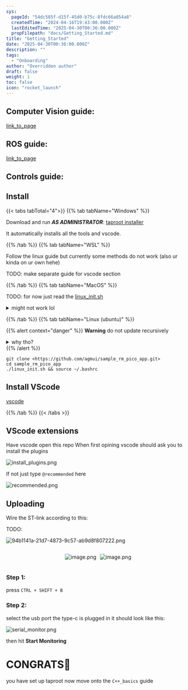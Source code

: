 ```yaml
---
sys:
  pageId: "54dc585f-d15f-45d0-b75c-8fdc66a854a8"
  createdTime: "2024-04-16T19:43:00.000Z"
  lastEditedTime: "2025-04-30T00:36:00.000Z"
  propFilepath: "docs/Getting_Started.md"
title: "Getting_Started"
date: "2025-04-30T00:36:00.000Z"
description: ""
tags:
  - "Onboarding"
author: "Overridden author"
draft: false
weight: 1
toc: false
icon: "rocket_launch"
---
```


## Computer Vision guide:

[link_to_page](86d45bc0-388b-4d26-8848-44f255f73d0e)

## ROS guide:

[link_to_page](3c76c1de-ec8f-46d6-8b0a-294005edc2d5)

## Controls guide:

## Install

{{< tabs tabTotal="4">}}
{{% tab tabName="Windows" %}}

Download and run _**AS ADMINISTRATOR**_: [taproot installer](https://github.com/Thornbots/TeachingFreshies/releases/tag/1.0)

It automatically installs all the tools and vscode.

{{% /tab %}}
{{% tab tabName="WSL" %}}

Follow the linux guide but currently some methods do not work (also ur kinda on ur own hehe)

TODO: make separate guide for vscode section

{{% /tab %}}
{{% tab tabName="MacOS" %}}

TODO: for now just read the [linux_init.sh](https://github.com/agmui/sample_rm_pico_app/blob/main/linux_init.sh)

<details>
<summary>might not work lol</summary>

`brew install libusb pkg-config`

Next install: [vscode](https://code.visualstudio.com/Download)

</details>

{{% /tab %}}
{{% tab tabName="Linux (ubuntu)" %}}

{{% alert context="danger" %}}
**Warning** do not update recursively
<details>
<summary>why tho?</summary>
There are some submodules that may go on for a while (like tinyusb) and I highly
recommend you don't need to get them.
If you want to see what submodules I update just look in `linux_init.sh`
</details>
{{% /alert %}}

```shell
git clone <https://github.com/agmui/sample_rm_pico_app.git>
cd sample_rm_pico_app
./linux_init.sh && source ~/.bashrc
```

## Install VScode

[vscode](https://code.visualstudio.com/Download)

{{% /tab %}}
{{< /tabs >}}

## VScode extensions

Have vscode open this repo
When first opining vscode should ask you to install the plugins

![install_plugins.png](https://prod-files-secure.s3.us-west-2.amazonaws.com/d518164a-d88e-44d1-a4ee-3adb3bd8bce0/89bd30f0-1825-4e77-867b-0a41ce370880/install_plugins.png?X-Amz-Algorithm=AWS4-HMAC-SHA256&X-Amz-Content-Sha256=UNSIGNED-PAYLOAD&X-Amz-Credential=ASIAZI2LB46632Z2EETE%2F20250713%2Fus-west-2%2Fs3%2Faws4_request&X-Amz-Date=20250713T210746Z&X-Amz-Expires=3600&X-Amz-Security-Token=IQoJb3JpZ2luX2VjEAQaCXVzLXdlc3QtMiJHMEUCIAoOXFQiJejvsYlawqDiPpGdaK%2F%2FwAs3qdJ6NdIEDlJrAiEAv6gFi5nW%2B3yHqRvSXbSJY1i5r3G%2FoAB1fXUur1a0LpYq%2FwMIHRAAGgw2Mzc0MjMxODM4MDUiDElplwHswGhEsknOgSrcAz2aoQc9uKvYFmwVRithaLGs4EDhI8aXm6Egir206yJN%2FjG0t4l%2B%2FLODuE6jwxx180q2IUcfD9qpVrcFZHU8fzx5YFWQTIEywXTG0Z3isMlB7bjzIXuTG5KQZNIA71kBjzVIi%2BpjwfAOgIpYUzzbnbipbivQK3rsPKBqnvYz0zYurP09zVW7NzTadYmhrnehQo2kv4dWEtIrfoz14yks%2FmuEvuQ9iIL5yiCKdBkVHz3BRpWIYuho4owqyLcjzrYRXGMJbodGRIkdLADZh7%2FT7%2FKwIa3jaw5N%2FKBCN7Dlh2E37sszJpCgJ27vUWALs3MEUmZ%2F6ZmWWDpozLON6JL%2B0nbGGkhOxqy0huc0EV4cxeZrh%2BD3MaKu2DMUGdFRvjyRs4xq0kxR4z6htiYBM73xiNM2wpJIL3fbrG%2Fe%2FoNxZeb2RowQ1Mnb%2B5AyEevRe%2B1V3CxrZBaGi5eAZG9UNgP184f8ozi4aktYTZGYsNl%2F%2FKfZUsOkXYammHeBStTOHGTBj8ZsAwPGmmed%2BlFKGGy9tOKggMUIW0RNpe1TQ6gC7pVLwzO61I%2FERcyxJTvGsaDdsvmLdtV%2BY%2FkzgVtDReQSar56WVbgKrt52hmE6LYWGRaA2sNvRYjW5RZ2X1%2FKMPSP0MMGOqUBkxtG7m9DpJRTfUweVXeDYxxUeiY4B7tRPV%2F44xP0cIT867ItnBVwlTAjRFgAX8bwDvsNiSF9pbzqUb8nQ0RWa0MtWkoWaaGbJ%2BXExMXi9PdsG5L7Gt8r1slW8f3VclC9fGc%2BByK0BiwuCierqdxEBvDECv23S3keTgRs1VTe3nsJW8bIfg7UpovQzq3wj3kin5K9cOO%2BPhASUgiDpiXdvJGYoxkK&X-Amz-Signature=a1129df147967b52042fcdc3f1bc8d5d6a30774e3b832350bed4a5761ed12298&X-Amz-SignedHeaders=host&x-amz-checksum-mode=ENABLED&x-id=GetObject)

If not just type `@recommended` here  

![recommended.png](https://prod-files-secure.s3.us-west-2.amazonaws.com/d518164a-d88e-44d1-a4ee-3adb3bd8bce0/61e661e9-5d85-4dfc-be0d-8d2097a5e793/recommended.png?X-Amz-Algorithm=AWS4-HMAC-SHA256&X-Amz-Content-Sha256=UNSIGNED-PAYLOAD&X-Amz-Credential=ASIAZI2LB46632Z2EETE%2F20250713%2Fus-west-2%2Fs3%2Faws4_request&X-Amz-Date=20250713T210746Z&X-Amz-Expires=3600&X-Amz-Security-Token=IQoJb3JpZ2luX2VjEAQaCXVzLXdlc3QtMiJHMEUCIAoOXFQiJejvsYlawqDiPpGdaK%2F%2FwAs3qdJ6NdIEDlJrAiEAv6gFi5nW%2B3yHqRvSXbSJY1i5r3G%2FoAB1fXUur1a0LpYq%2FwMIHRAAGgw2Mzc0MjMxODM4MDUiDElplwHswGhEsknOgSrcAz2aoQc9uKvYFmwVRithaLGs4EDhI8aXm6Egir206yJN%2FjG0t4l%2B%2FLODuE6jwxx180q2IUcfD9qpVrcFZHU8fzx5YFWQTIEywXTG0Z3isMlB7bjzIXuTG5KQZNIA71kBjzVIi%2BpjwfAOgIpYUzzbnbipbivQK3rsPKBqnvYz0zYurP09zVW7NzTadYmhrnehQo2kv4dWEtIrfoz14yks%2FmuEvuQ9iIL5yiCKdBkVHz3BRpWIYuho4owqyLcjzrYRXGMJbodGRIkdLADZh7%2FT7%2FKwIa3jaw5N%2FKBCN7Dlh2E37sszJpCgJ27vUWALs3MEUmZ%2F6ZmWWDpozLON6JL%2B0nbGGkhOxqy0huc0EV4cxeZrh%2BD3MaKu2DMUGdFRvjyRs4xq0kxR4z6htiYBM73xiNM2wpJIL3fbrG%2Fe%2FoNxZeb2RowQ1Mnb%2B5AyEevRe%2B1V3CxrZBaGi5eAZG9UNgP184f8ozi4aktYTZGYsNl%2F%2FKfZUsOkXYammHeBStTOHGTBj8ZsAwPGmmed%2BlFKGGy9tOKggMUIW0RNpe1TQ6gC7pVLwzO61I%2FERcyxJTvGsaDdsvmLdtV%2BY%2FkzgVtDReQSar56WVbgKrt52hmE6LYWGRaA2sNvRYjW5RZ2X1%2FKMPSP0MMGOqUBkxtG7m9DpJRTfUweVXeDYxxUeiY4B7tRPV%2F44xP0cIT867ItnBVwlTAjRFgAX8bwDvsNiSF9pbzqUb8nQ0RWa0MtWkoWaaGbJ%2BXExMXi9PdsG5L7Gt8r1slW8f3VclC9fGc%2BByK0BiwuCierqdxEBvDECv23S3keTgRs1VTe3nsJW8bIfg7UpovQzq3wj3kin5K9cOO%2BPhASUgiDpiXdvJGYoxkK&X-Amz-Signature=67ee8cfd0d3ed84638fe11ae45615996585053df2ae49be837db54d0fb3528bc&X-Amz-SignedHeaders=host&x-amz-checksum-mode=ENABLED&x-id=GetObject)

## Uploading

Wire the ST-link according to this:

TODO:

![94b1141a-21d7-4873-9c57-ab9d8f807222.png](https://prod-files-secure.s3.us-west-2.amazonaws.com/d518164a-d88e-44d1-a4ee-3adb3bd8bce0/e5fad17d-ab82-4300-9f4c-505ab4b1202c/94b1141a-21d7-4873-9c57-ab9d8f807222.png?X-Amz-Algorithm=AWS4-HMAC-SHA256&X-Amz-Content-Sha256=UNSIGNED-PAYLOAD&X-Amz-Credential=ASIAZI2LB46632Z2EETE%2F20250713%2Fus-west-2%2Fs3%2Faws4_request&X-Amz-Date=20250713T210746Z&X-Amz-Expires=3600&X-Amz-Security-Token=IQoJb3JpZ2luX2VjEAQaCXVzLXdlc3QtMiJHMEUCIAoOXFQiJejvsYlawqDiPpGdaK%2F%2FwAs3qdJ6NdIEDlJrAiEAv6gFi5nW%2B3yHqRvSXbSJY1i5r3G%2FoAB1fXUur1a0LpYq%2FwMIHRAAGgw2Mzc0MjMxODM4MDUiDElplwHswGhEsknOgSrcAz2aoQc9uKvYFmwVRithaLGs4EDhI8aXm6Egir206yJN%2FjG0t4l%2B%2FLODuE6jwxx180q2IUcfD9qpVrcFZHU8fzx5YFWQTIEywXTG0Z3isMlB7bjzIXuTG5KQZNIA71kBjzVIi%2BpjwfAOgIpYUzzbnbipbivQK3rsPKBqnvYz0zYurP09zVW7NzTadYmhrnehQo2kv4dWEtIrfoz14yks%2FmuEvuQ9iIL5yiCKdBkVHz3BRpWIYuho4owqyLcjzrYRXGMJbodGRIkdLADZh7%2FT7%2FKwIa3jaw5N%2FKBCN7Dlh2E37sszJpCgJ27vUWALs3MEUmZ%2F6ZmWWDpozLON6JL%2B0nbGGkhOxqy0huc0EV4cxeZrh%2BD3MaKu2DMUGdFRvjyRs4xq0kxR4z6htiYBM73xiNM2wpJIL3fbrG%2Fe%2FoNxZeb2RowQ1Mnb%2B5AyEevRe%2B1V3CxrZBaGi5eAZG9UNgP184f8ozi4aktYTZGYsNl%2F%2FKfZUsOkXYammHeBStTOHGTBj8ZsAwPGmmed%2BlFKGGy9tOKggMUIW0RNpe1TQ6gC7pVLwzO61I%2FERcyxJTvGsaDdsvmLdtV%2BY%2FkzgVtDReQSar56WVbgKrt52hmE6LYWGRaA2sNvRYjW5RZ2X1%2FKMPSP0MMGOqUBkxtG7m9DpJRTfUweVXeDYxxUeiY4B7tRPV%2F44xP0cIT867ItnBVwlTAjRFgAX8bwDvsNiSF9pbzqUb8nQ0RWa0MtWkoWaaGbJ%2BXExMXi9PdsG5L7Gt8r1slW8f3VclC9fGc%2BByK0BiwuCierqdxEBvDECv23S3keTgRs1VTe3nsJW8bIfg7UpovQzq3wj3kin5K9cOO%2BPhASUgiDpiXdvJGYoxkK&X-Amz-Signature=30b8a10bf12678da564fe173616f055080529f1b251009eb6fbc017519a3bad1&X-Amz-SignedHeaders=host&x-amz-checksum-mode=ENABLED&x-id=GetObject)

<div style="display: flex;flex-direction: row; column-gap:10px; max-width: 630px;justify-content: center;">
<div>

![image.png](https://prod-files-secure.s3.us-west-2.amazonaws.com/d518164a-d88e-44d1-a4ee-3adb3bd8bce0/210ecb78-1116-4d7b-b9b7-2292f66fa2c2/image.png?X-Amz-Algorithm=AWS4-HMAC-SHA256&X-Amz-Content-Sha256=UNSIGNED-PAYLOAD&X-Amz-Credential=ASIAZI2LB466VGCACEAB%2F20250713%2Fus-west-2%2Fs3%2Faws4_request&X-Amz-Date=20250713T210748Z&X-Amz-Expires=3600&X-Amz-Security-Token=IQoJb3JpZ2luX2VjEAQaCXVzLXdlc3QtMiJIMEYCIQDHTqITyPSHnbBfI%2BOcuH6%2FAe%2FNvoBpMQK0Mzhj3JSRogIhANBL73YcvFCFXmdlAV7blXviX7w%2FlS4H5o8Mme0b7MgEKv8DCB0QABoMNjM3NDIzMTgzODA1Igzk4CwF4bJSTgoEh4oq3APzHQQaRJmiEu0aRTxVnh5NBk0z1dVHIzQAm4Tz3DjZ8IXgpWlOBwzbzeSSfImO0bd5i8CpHwZ77uA4z4vsQ4defTryEkwkSaO5D19nBkP8asnzLA1DGXwmm6iFwEx0paBilnubCyxwPgYsdR0F%2BkyofFTEhr93uvwhlbj%2B1wIlHYqs5Ml1eAxu16YQBtFomMsXW4ZvPHFI81IE2G6JQwHHTH8%2BlCNAA6wKPsj1g4hr9KvhloqyW%2Fnzcr4s4Bf43u65tzqmC1OffOe%2FNEfn84E2aEB7CHcxT2KS%2F0gzhQCWpVlTJN%2Bf%2FSDOS7TcwNKcrmDYUFw3Bq6kct5Q4DRyv6DlXxwU74i6g0qP7ZDtBoeGewFhdOu6NJd9U%2BBZFrLkJ7Bx48arUzaaKeNHRsI0L4S3xcg5LTYRdUw0iCoaocIx6rUASXclve1Q%2BEQWZDbc%2B45WOSisKnrSexgHpM8VDq1eytO%2BtpaZL2MJg8pCnXNbDp61eB9B3PJ9SFi3Dy%2BUXMLCJ5ABEC9erxawqpY8LXnRlEYsdv4TbNxpXH7mWH1asqI7q6b264EnHPRsGcTBSwMvN21J04fRzUSKzpsq4fUL382%2FQoKw2Oy%2Ffq%2BjGG3GPMbNKm4o1jUPC6r8OjDdj9DDBjqkAQ3ciqvwHarn%2B0oojoXLxlWOT9R2vAFb76kR62guMglIiJHoiU9ErCAAQa2tkwYLV2Ed1LPHgVcEPtOEeqdoD8fbsmmo%2BAVHiWMR1ffNc3WIcXdYDCd5pYquSBjt5jzCiDGXE0ogz7RAfy7CZsS5MRSNWCjIZ8Jrq9LBMH%2BnRPiQh9aE3avDH%2FsxUwFYQLBd9rYBBwu6xhoDWo7%2FYE7g%2FEjtWqXd&X-Amz-Signature=d8fa1738bbb30b177b18c21804c00a9d152988d96fb718d974484cb4c57ef911&X-Amz-SignedHeaders=host&x-amz-checksum-mode=ENABLED&x-id=GetObject)

</div>
<div>

![image.png](https://prod-files-secure.s3.us-west-2.amazonaws.com/d518164a-d88e-44d1-a4ee-3adb3bd8bce0/33a0fd0f-8ca6-4a86-8e09-26e95ded1fff/image.png?X-Amz-Algorithm=AWS4-HMAC-SHA256&X-Amz-Content-Sha256=UNSIGNED-PAYLOAD&X-Amz-Credential=ASIAZI2LB4664R3DBAQ6%2F20250713%2Fus-west-2%2Fs3%2Faws4_request&X-Amz-Date=20250713T210748Z&X-Amz-Expires=3600&X-Amz-Security-Token=IQoJb3JpZ2luX2VjEAQaCXVzLXdlc3QtMiJHMEUCIQDJ4TU%2BsedDbB0RuyWGBWo84CLRXGUhy2O0yBnq9BEZxQIga7dZR47iUm8SEpsSu9grO0KyefZYeZd6%2FGzWer1LIswq%2FwMIHBAAGgw2Mzc0MjMxODM4MDUiDNFZretSK58EjcLotircA%2B7QL43a16SxFY4WT9TPtilkdzHqq%2BJXipyvvacmpmqp%2FXSI1XWhNs0jp1%2BieNO95x%2FUVr9v4wfaDv6AO%2Bl3cHc6Cor3SZEtH63gx917Lmh0nORdQA3ncSMAUtYGQ5vfiRWd%2FixpXPVoKva1fWbW8vJQBXCnRYb%2BBMda4xHzwsKWtQGt6R%2F5paB4SyVHwGHWX0OqSavun53DL4ZH9ZxunM51fZtUELLes0FuixXGqikh%2FiK17KDrqNvPLOplxw2n1dgp4U8DevJbC6kdr5BX51EOpjg4h4Zy%2FhtbKg0BjVWAvwdlOiAXkMnloPyfp%2BN8WJzFZzWTFDUivYPiD5O%2FWaTPkGzWd9PSKstyvacoPTx7iuPiQusDsIBlOqijT7ldLeiaqGSP8v2dxPwiq8B2Hto1J2U0L5FBrBm3toDMe%2F6SeDXfiZxQcoGLVaLazW84MYkPMiQF5HY9SnPMjpk0fbz2dwOoWLicHc1%2FzYZyTiwe9hbEvsRZC2BLPBPP4Q%2F1B8mcIwZkCgg0fb%2BgHHFl9pRYSYXsehwZ%2FaqIE%2FdfyEreMiwLEzcxJutiSLc6Nx6nwSXow9p0bJ0VkmL4ZNXtMsRuGC6UrHl2uZclkuGafcf0eZ6oeLnMmBIWMpSjMOaP0MMGOqUBvoMhlxfu69eR72KJ4ZEIiUwYAOcIBbAHALUGImRH%2Fd%2F5sg5x7MHZgIoHCYnQ3mf1PvtFCyDd6cPbt9Za%2BrO4QK%2FCVtpjKYDldHpd3Rw8nVTSN5IxhjipHcMAc2W57YDy%2BCW3syd75Y7DBkzcglfE3y4rurGICfsYfKf1yfaI8k9PrsxnaJVT6AktKb5evwztQ6nv%2FFZPfCTJSOwUSxmwky2sHHZR&X-Amz-Signature=e825f7ebdfd26044f979aee26683f55ba40fe4a754a10c5800f9bb967073d4d4&X-Amz-SignedHeaders=host&x-amz-checksum-mode=ENABLED&x-id=GetObject)

</div>
</div>

### Step 1:

press `CTRL + SHIFT + B`

### Step 2:

select the usb port the type-c is plugged in it should look like this:

![serial_monitor.png](https://prod-files-secure.s3.us-west-2.amazonaws.com/d518164a-d88e-44d1-a4ee-3adb3bd8bce0/f03f4774-05d4-4393-b6a0-d5efb6d315ab/serial_monitor.png?X-Amz-Algorithm=AWS4-HMAC-SHA256&X-Amz-Content-Sha256=UNSIGNED-PAYLOAD&X-Amz-Credential=ASIAZI2LB46632Z2EETE%2F20250713%2Fus-west-2%2Fs3%2Faws4_request&X-Amz-Date=20250713T210746Z&X-Amz-Expires=3600&X-Amz-Security-Token=IQoJb3JpZ2luX2VjEAQaCXVzLXdlc3QtMiJHMEUCIAoOXFQiJejvsYlawqDiPpGdaK%2F%2FwAs3qdJ6NdIEDlJrAiEAv6gFi5nW%2B3yHqRvSXbSJY1i5r3G%2FoAB1fXUur1a0LpYq%2FwMIHRAAGgw2Mzc0MjMxODM4MDUiDElplwHswGhEsknOgSrcAz2aoQc9uKvYFmwVRithaLGs4EDhI8aXm6Egir206yJN%2FjG0t4l%2B%2FLODuE6jwxx180q2IUcfD9qpVrcFZHU8fzx5YFWQTIEywXTG0Z3isMlB7bjzIXuTG5KQZNIA71kBjzVIi%2BpjwfAOgIpYUzzbnbipbivQK3rsPKBqnvYz0zYurP09zVW7NzTadYmhrnehQo2kv4dWEtIrfoz14yks%2FmuEvuQ9iIL5yiCKdBkVHz3BRpWIYuho4owqyLcjzrYRXGMJbodGRIkdLADZh7%2FT7%2FKwIa3jaw5N%2FKBCN7Dlh2E37sszJpCgJ27vUWALs3MEUmZ%2F6ZmWWDpozLON6JL%2B0nbGGkhOxqy0huc0EV4cxeZrh%2BD3MaKu2DMUGdFRvjyRs4xq0kxR4z6htiYBM73xiNM2wpJIL3fbrG%2Fe%2FoNxZeb2RowQ1Mnb%2B5AyEevRe%2B1V3CxrZBaGi5eAZG9UNgP184f8ozi4aktYTZGYsNl%2F%2FKfZUsOkXYammHeBStTOHGTBj8ZsAwPGmmed%2BlFKGGy9tOKggMUIW0RNpe1TQ6gC7pVLwzO61I%2FERcyxJTvGsaDdsvmLdtV%2BY%2FkzgVtDReQSar56WVbgKrt52hmE6LYWGRaA2sNvRYjW5RZ2X1%2FKMPSP0MMGOqUBkxtG7m9DpJRTfUweVXeDYxxUeiY4B7tRPV%2F44xP0cIT867ItnBVwlTAjRFgAX8bwDvsNiSF9pbzqUb8nQ0RWa0MtWkoWaaGbJ%2BXExMXi9PdsG5L7Gt8r1slW8f3VclC9fGc%2BByK0BiwuCierqdxEBvDECv23S3keTgRs1VTe3nsJW8bIfg7UpovQzq3wj3kin5K9cOO%2BPhASUgiDpiXdvJGYoxkK&X-Amz-Signature=555dcae7a0b9cc601e8471880b4767f4f0e2a68b3043baf7d7f7338e9fe7cc50&X-Amz-SignedHeaders=host&x-amz-checksum-mode=ENABLED&x-id=GetObject)

then hit **Start Monitoring**

# CONGRATS🎉

you have set up taproot now move onto the `C++_basics` guide
